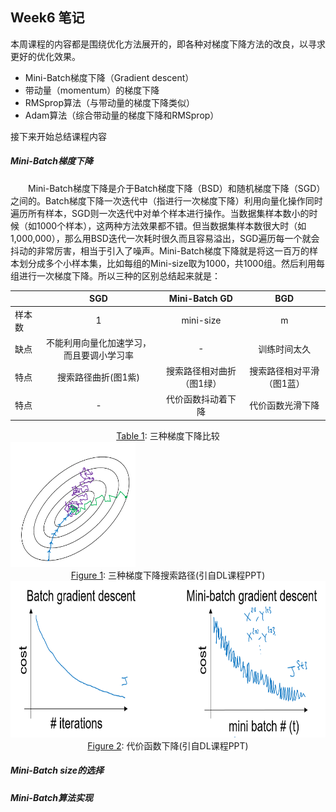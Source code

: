 ## Week6 笔记
本周课程的内容都是围绕优化方法展开的，即各种对梯度下降方法的改良，以寻求更好的优化效果。
- Mini-Batch梯度下降（Gradient descent）
- 带动量（momentum）的梯度下降
- RMSprop算法（与带动量的梯度下降类似）
- Adam算法（综合带动量的梯度下降和RMSprop）

接下来开始总结课程内容
##### Mini-Batch梯度下降
&emsp;&emsp;Mini-Batch梯度下降是介于Batch梯度下降（BSD）和随机梯度下降（SGD）之间的。Batch梯度下降一次迭代中（指进行一次梯度下降）利用向量化操作同时遍历所有样本，SGD则一次迭代中对单个样本进行操作。当数据集样本数小的时候（如1000个样本），这两种方法效果都不错。但当数据集样本数很大时（如1,000,000），那么用BSD迭代一次耗时很久而且容易溢出，SGD遍历每一个就会抖动的非常厉害，相当于引入了噪声。Mini-Batch梯度下降就是将这一百万的样本划分成多个小样本集，比如每组的Mini-size取为1000，共1000组。然后利用每组进行一次梯度下降。所以三种的区别总结起来就是：  

| |SGD|Mini-Batch GD|BGD|
|:-|:-:|:-:|:-:|
|样本数|1|mini-size|m|
|缺点|不能利用向量化加速学习，而且要调小学习率|-|训练时间太久|
|特点|搜索路径曲折(图1紫)|搜索路径相对曲折（图1绿）|搜索路径相对平滑（图1蓝）|
|特点|-|代价函数抖动着下降|代价函数光滑下降|
<caption><center> <u>Table 1</u>: 三种梯度下降比较</center></caption>

<img src="https://github.com/Anglepsw/Notebook-on-Deep-Learning-Study/raw/week6_temp/images/06-01-搜索路径.PNG " style="width:200px;height:200px;">
<caption><center> <u>Figure 1</u>: 三种梯度下降搜索路径(引自DL课程PPT)</center></caption>
<img src="./images/06-02-代价函数下降.png" style="width:700px;height:250px;">
<caption><center> <u>Figure 2</u>: 代价函数下降(引自DL课程PPT)</center></caption>

##### Mini-Batch size的选择
##### Mini-Batch算法实现
